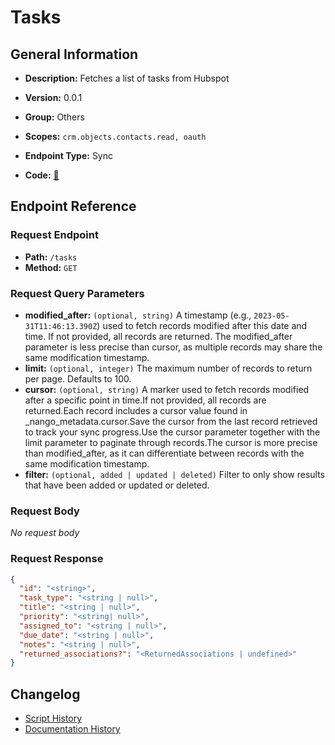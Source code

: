 # Tasks

## General Information

- **Description:** Fetches a list of tasks from Hubspot

- **Version:** 0.0.1
- **Group:** Others
- **Scopes:** `crm.objects.contacts.read, oauth`
- **Endpoint Type:** Sync
- **Code:** [🔗](https://github.com/NangoHQ/integration-templates/tree/main/integrations/hubspot/syncs/tasks.ts)


## Endpoint Reference

### Request Endpoint

- **Path:** `/tasks`
- **Method:** `GET`

### Request Query Parameters

- **modified_after:** `(optional, string)` A timestamp (e.g., `2023-05-31T11:46:13.390Z`) used to fetch records modified after this date and time. If not provided, all records are returned. The modified_after parameter is less precise than cursor, as multiple records may share the same modification timestamp.
- **limit:** `(optional, integer)` The maximum number of records to return per page. Defaults to 100.
- **cursor:** `(optional, string)` A marker used to fetch records modified after a specific point in time.If not provided, all records are returned.Each record includes a cursor value found in _nango_metadata.cursor.Save the cursor from the last record retrieved to track your sync progress.Use the cursor parameter together with the limit parameter to paginate through records.The cursor is more precise than modified_after, as it can differentiate between records with the same modification timestamp.
- **filter:** `(optional, added | updated | deleted)` Filter to only show results that have been added or updated or deleted.

### Request Body

_No request body_

### Request Response

```json
{
  "id": "<string>",
  "task_type": "<string | null>",
  "title": "<string | null>",
  "priority": "<string| null>",
  "assigned_to": "<string | null>",
  "due_date": "<string | null>",
  "notes": "<string | null>",
  "returned_associations?": "<ReturnedAssociations | undefined>"
}
```

## Changelog

- [Script History](https://github.com/NangoHQ/integration-templates/commits/main/integrations/hubspot/syncs/tasks.ts)
- [Documentation History](https://github.com/NangoHQ/integration-templates/commits/main/integrations/hubspot/syncs/tasks.md)

<!-- END  GENERATED CONTENT -->

